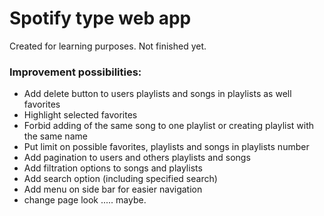# Spotify type web app

Created for learning purposes.
Not finished yet.

### Improvement possibilities:
- Add delete button to users playlists and songs in playlists as well favorites
- Highlight selected favorites
- Forbid adding of the same song to one playlist or creating playlist with the same name
- Put limit on possible favorites, playlists and songs in playlists number
- Add pagination to users and others playlists and songs
- Add filtration options to songs and playlists
- Add search option (including specified search)
- Add menu on side bar for easier navigation
- change page look ..... maybe.